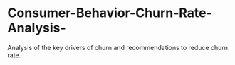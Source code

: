 # Consumer-Behavior-Churn-Rate-Analysis-
Analysis of the key drivers of churn and recommendations to reduce churn rate.
